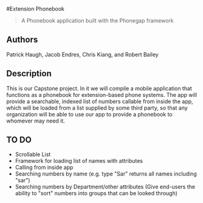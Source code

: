 #Extension Phonebook

> A Phonebook application built with the Phonegap framework

## Authors 
Patrick Haugh, Jacob Endres, Chris Kiang, and Robert Bailey

## Description
This is our Capstone project.  In it we will compile a mobile application that functions as a phonebook for extension-based phone systems.  The app will provide a searchable, indexed list of numbers callable from inside the app, which will be loaded from a list supplied by some third party, so that any organization will be able to use our app to provide a phonebook to whomever may need it.

## TO DO
* Scrollable List
* Framework for loading list of names with attributes
* Calling from inside app
* Searching numbers by name (e.g. type "Sar" returns all names including "sar")
* Searching numbers by Department/other attributes (Give end-users the ability to "sort" numbers into groups that can be looked through)
